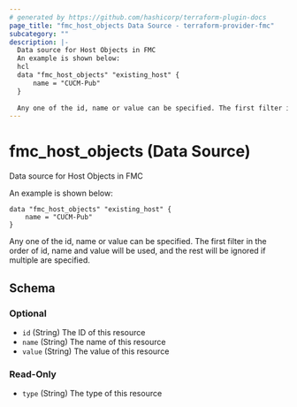 ```yaml
---
# generated by https://github.com/hashicorp/terraform-plugin-docs
page_title: "fmc_host_objects Data Source - terraform-provider-fmc"
subcategory: ""
description: |-
  Data source for Host Objects in FMC
  An example is shown below:
  hcl
  data "fmc_host_objects" "existing_host" {
      name = "CUCM-Pub"
  }
  
  Any one of the id, name or value can be specified. The first filter in the order of id, name and value will be used, and the rest will be ignored if multiple are specified.
---
```


# fmc_host_objects (Data Source)

Data source for Host Objects in FMC

An example is shown below: 
```hcl
data "fmc_host_objects" "existing_host" {
	name = "CUCM-Pub"
}
```
Any one of the id, name or value can be specified. The first filter in the order of id, name and value will be used, and the rest will be ignored if multiple are specified.



<!-- schema generated by tfplugindocs -->
## Schema

### Optional

- `id` (String) The ID of this resource
- `name` (String) The name of this resource
- `value` (String) The value of this resource

### Read-Only

- `type` (String) The type of this resource


